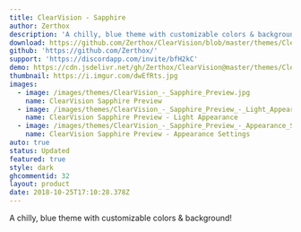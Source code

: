 ```yaml
---
title: ClearVision - Sapphire
author: Zerthox
description: 'A chilly, blue theme with customizable colors & background!'
download: https://github.com/Zerthox/ClearVision/blob/master/themes/ClearVision_Sapphire.theme.css
github: 'https://github.com/Zerthox/'
support: 'https://discordapp.com/invite/bfH2kC'
demo: https://cdn.jsdelivr.net/gh/Zerthox/ClearVision@master/themes/ClearVision_Sapphire.theme.css
thumbnail: https://i.imgur.com/dwEfRts.jpg
images:
  - image: /images/themes/ClearVision_-_Sapphire_Preview.jpg
    name: ClearVision Sapphire Preview
  - image: /images/themes/ClearVision_-_Sapphire_Preview_-_Light_Appearance.jpg
    name: ClearVision Sapphire Preview - Light Appearance
  - image: /images/themes/ClearVision_-_Sapphire_Preview_-_Appearance_Settings.jpg
    name: ClearVision Sapphire Preview - Appearance Settings
auto: true
status: Updated
featured: true
style: dark
ghcommentid: 32
layout: product
date: 2018-10-25T17:10:28.378Z
---
```

A chilly, blue theme with customizable colors & background!